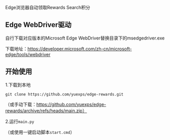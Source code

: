 Edge浏览器自动领取Rewards Search积分

## Edge WebDriver驱动

自行下载对应版本的Microsoft Edge WebDriver替换目录下的msedgedriver.exe

下载地址：https://developer.microsoft.com/zh-cn/microsoft-edge/tools/webdriver

## 开始使用

1.下载到本地

`git clone https://github.com/yuexps/edge-rewards.git`

（或手动下载：https://github.com/yuexps/edge-rewards/archive/refs/heads/main.zip）

2.运行`main.py`

（或使用一键启动脚本`start.cmd`）
